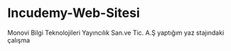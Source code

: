 # Incudemy-Web-Sitesi
Monovi Bilgi Teknolojileri Yayıncılık San.ve Tic. A.Ş yaptığım yaz stajındaki çalışma
